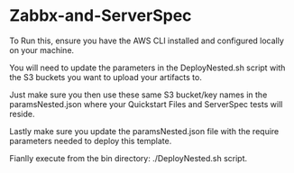 # Zabbx-and-ServerSpec

To Run this, ensure you have the AWS CLI installed and configured locally on your machine.

You will need to update the parameters in the DeployNested.sh script with the S3 buckets you want to upload your artifacts to.  

Just make sure you then use these same S3 bucket/key names in the paramsNested.json where your Quickstart Files and ServerSpec tests will reside.

Lastly make sure you update the paramsNested.json file with the require parameters needed to deploy this template.

Fianlly execute from the bin directory:  ./DeployNested.sh script.  


